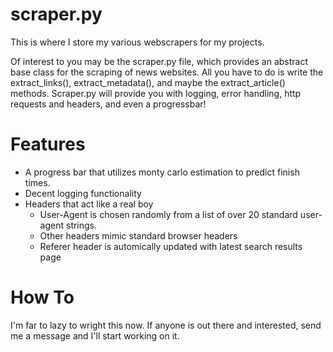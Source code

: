 scraper.py
==========

This is where I store my various webscrapers for my projects.

Of interest to you may be the scraper.py file, which provides an abstract base class for the scraping of news websites.
All you have to do is write the extract_links(), extract_metadata(), and maybe the extract_article() methods.
Scraper.py will provide you with logging, error handling, http requests and headers, and even a progressbar!

# Features
* A progress bar that utilizes monty carlo estimation to predict finish times.
* Decent logging functionality
* Headers that act like a real boy
  * User-Agent is chosen randomly from a list of over 20 standard user-agent strings.
  * Other headers mimic standard browser headers
  * Referer header is automically updated with latest search results page
  
# How To
I'm far to lazy to wright this now. 
If anyone is out there and interested, send me a message and I'll start working on it.
